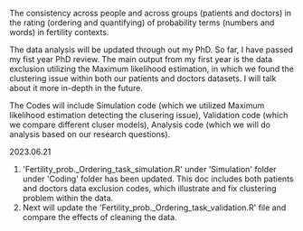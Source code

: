 The consistency across people and across groups (patients and doctors) in the rating (ordering and quantifying) of probability terms (numbers and words) in fertility contexts. 

The data analysis will be updated through out my PhD. So far, I have passed my fist year PhD review. The main output from my first year is the data exclusion utilizing the Maximum likelihood estimation, in which we found the clustering issue within both our patients and doctors datasets. I will talk about it more in-depth in the future. 

The Codes will include Simulation code (which we utilized Maximum likelihood estimation detecting the clusering issue), Validation code (which we compare different cluser models), Analysis code (which we will do analysis based on our research questions).

2023.06.21 
1. 'Fertility_prob._Ordering_task_simulation.R' under 'Simulation' folder under 'Coding' folder has been updated. This doc includes both patients and doctors data exclusion codes, which illustrate and fix clustering problem within the data.  
2. Next will update the 'Fertility_prob._Ordering_task_validation.R' file and compare the effects of cleaning the data. 
